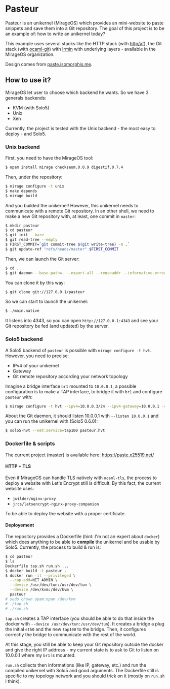 # Pasteur

Pasteur is an unikernel (MirageOS) which provides an mini-website to paste
snippets and save them into a Git repository. The goal of this project is to be
an example of: how to write an unikernel today?

This example uses several stacks like the HTTP stack (with [http/af][http-af]),
the Git stack (with [ocaml-git][ocaml-git]) with [Irmin][irmin] with underlying
layers - available in the MirageOS organization.

Design comes from [paste.isomorphis.me][paste].

## How to use it?

MirageOS let user to choose which backend he wants. So we have 3 generals
backends:
- KVM (with Solo5)
- Unix
- Xen

Currently, the project is tested with the Unix backend - the most easy to
deploy - and Solo5.

### Unix backend

First, you need to have the MirageOS tool:

```sh
$ opam install mirage checkseum.0.0.9 digestif.0.7.4
```

Then, under the repository:

```sh
$ mirage configure -t unix
$ make depends
$ mirage build
```

And you builded the unikernel! However, this unikernel needs to communicate with
a remote Git repository. In an other shell, we need to make a new Git repository
with, at least, one commit in `master`:

```sh
$ mkdir pasteur
$ cd pasteur
$ git init --bare
$ git read-tree --empty
$ FIRST_COMMIT=`git commit-tree $(git write-tree) -m .`
$ git update-ref "refs/heads/master" $FIRST_COMMIT
```

Then, we can launch the Git server:

```sh
$ cd ..
$ git daemon --base-path=. --export-all --reuseaddr --informative-errors --verbose --enable=receive-pack
```

You can clone it by this way:

```sh
$ git clone git://127.0.0.1/pasteur
```

So we can start to launch the unikernel:

```sh
$ ./main.native
```

It listens into 4343, so you can open `http://127.0.0.1:4343` and see your Git
repository be fed (and updated) by the server.

### Solo5 backend

A Solo5 backend of `pasteur` is possible with `mirage configure -t hvt`.
However, you need to precise:
- IPv4 of your unikernel
- Gateway
- Git remote repository according your network topology

Imagine a bridge interface `br1` mounted to `10.0.0.1`, a possible configuration
is to make a TAP interface, to bridge it with `br1` and configure `pasteur`
with:

```sh
$ mirage configure -t hvt --ipv4=10.0.0.3/24 --ipv4-gateway=10.0.0.1 -r git://10.0.0.1/pasteur
```

About the Git daemon, it should listen 10.0.0.1 with `--listen 10.0.0.1` and you
can run the unikernel with (Solo5 0.6.0):

```sh
$ solo5-hvt --net:service=tap100 pasteur.hvt
```

### Dockerfile & scripts

The current project (master) is available here: https://paste.x25519.net/

#### HTTP + TLS

Even if MirageOS can handle TLS natively with `ocaml-tls`, the process to deploy
a website with Let's Encrypt still is difficult. By this fact, the current
website uses:
- `jwilder/nginx-proxy`
- `jrcs/letsencrypt-nginx-proxy-companion`

To be able to deploy the website with a proper certificate.

#### Deployement

The repository provides a Dockerfile (hint: I'm not an expert about `docker`)
which does anything to be able to __compile__ the unikernel and be usable by
Solo5. Currently, the process to build & run is:

```sh
$ cd pasteur
$ ls
Dockerfile tap.sh run.sh ...
$ docker build -t pasteur .
$ docker run -it --privileged \
  --cap-add=NET_ADMIN \
  --device /usr/dev/tun:/usr/dev/tun \
  --device /dev/kvm:/dev/kvm \
  pasteur
# sudo chown opam:opam /dev/kvm
# ./tap.sh
# ./run.sh
```

`tap.sh` creates a TAP interface (you should be able to do that inside the
docker with `--device /usr/dev/tun:/usr/dev/tun`). It creates a bridge a plug
the initial `eth0` and the new `tap100` to the bridge. Then, it configures
correctly the bridge to communicate with the rest of the world.

At this stage, you still be able to keep your Git repository outside the docker
and give the right IP address - my current state is to ask to Git to listen on
10.0.0.1 where my `br1` is mounted.

`run.sh` collects then informations (like IP, gateway, etc.) and run the
compiled unikernel with Solo5 and good arguments. The Dockerfile still is
specific to my topology network and you should trick on it (mostly on `run.sh` I
think).

[http-af]: https://github.com/inhabitedtype/httpaf
[ocaml-git]: https://github.com/mirage/ocaml-git
[irmin]: https://github.com/mirage/irmin
[paste]: https://paste.isomorphis.me
